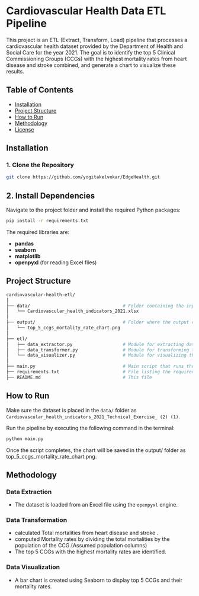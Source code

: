 # Cardiovascular Health Data ETL Pipeline

This project is an ETL (Extract, Transform, Load) pipeline that processes a cardiovascular health dataset provided by the Department of Health and Social Care for the year 2021. The goal is to identify the top 5 Clinical Commissioning Groups (CCGs) with the highest mortality rates from heart disease and stroke combined, and generate a chart to visualize these results.

## Table of Contents
- [Installation](#installation)
- [Project Structure](#project-structure)
- [How to Run](#how-to-run)
- [Methodology](#methodology)
- [License](#license)

## Installation

### 1. Clone the Repository
```bash
git clone https://github.com/yogitakelvekar/EdgeHealth.git
```

## 2. Install Dependencies

Navigate to the project folder and install the required Python packages:

```bash
pip install -r requirements.txt
```

The required libraries are:

- **pandas**
- **seaborn**
- **matplotlib**
- **openpyxl** (for reading Excel files)

## Project Structure

```bash
cardiovascular-health-etl/
│
├── data/                                   # Folder containing the input data
│   └── Cardiovascular_health_indicators_2021.xlsx
│
├── output/                                 # Folder where the output chart will be saved
│   └── top_5_ccgs_mortality_rate_chart.png
│
├── etl/
│   ├── data_extractor.py                   # Module for extracting data from the Excel file
│   ├── data_transformer.py                 # Module for transforming the data (calculating mortalities)
│   └── data_visualizer.py                  # Module for visualizing the results
│
├── main.py                                 # Main script that runs the ETL pipeline
├── requirements.txt                        # File listing the required dependencies
├── README.md                               # This file            
```

## How to Run

Make sure the dataset is placed in the `data/` folder as `Cardiovascular_health_indicators_2021_Technical_Exercise_ (2) (1)`.

Run the pipeline by executing the following command in the terminal:

```bash
python main.py
```

Once the script completes, the chart will be saved in the output/ folder as top_5_ccgs_mortality_rate_chart.png.

## Methodology

### Data Extraction
- The dataset is loaded from an Excel file using the `openpyxl` engine.

### Data Transformation
- calculated Total mortalities from heart disease and stroke .
- computed Mortality rates by dividing the total mortalities by the population of the CCG.(Assumed population columns)
- The top 5 CCGs with the highest mortality rates are identified.

### Data Visualization
- A bar chart is created using Seaborn to display top 5 CCGs and their mortality rates.
